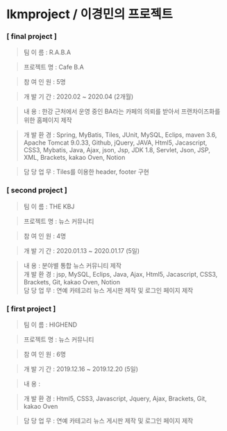 # lkmproject / 이경민의 프로젝트

### [ final project ]
>팀    이 름 : R.A.B.A

>프로젝트 명 : Cafe B.A 

>참 여 인 원 : 5명

>개 발 기 간 : 2020.02 ~ 2020.04 (2개월)  

>내       용 : 한강 근처에서 운영 중인 BA라는 카페의 의뢰를 받아서 프랜차이즈화를 위한 홈페이지 제작  

>개 발 환 경 : Spring, MyBatis, Tiles, JUnit, MySQL, Eclips, maven 3.6, Apache Tomcat 9.0.33, Github, jQuery, JAVA, Html5, Jacascript,                  CSS3, Mybatis, Java, Ajax, json, Jsp, JDK 1.8, Servlet, Json, JSP, XML, Brackets, kakao Oven, Notion  
                
>담 당 업 무 : Tiles를 이용한 header, footer 구현  



### [ second project ]
>팀    이 름 : THE KBJ  

>프로젝트 명 : 뉴스 커뮤니티

>참 여 인 원 : 4명

>개 발 기 간 : 2020.01.13 ~ 2020.01.17 (5일) 

>내       용 : 분야별 통합 뉴스 커뮤니티 제작  
>개 발 환 경 : jsp, MySQL, Eclips, Java, Ajax, Html5, Jacascript, CSS3, Brackets, Git, kakao Oven, Notion  
>담 당 업 무 : 연예 카테고리 뉴스 게시판 제작 및 로그인 페이지 제작  


### [ first project ]
>팀    이 름 : HIGHEND  

>프로젝트 명 : 뉴스 커뮤니티

>참 여 인 원 : 6명

>개 발 기 간 : 2019.12.16 ~ 2019.12.20 (5일)

>내       용 :   

>개 발 환 경 : Html5, CSS3, Javascript, Jquery, Ajax, Brackets, Git, kakao Oven 

>담 당 업 무 : 연예 카테고리 뉴스 게시판 제작 및 로그인 페이지 제작 
